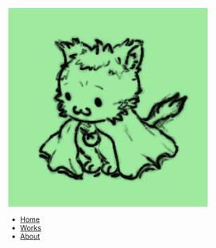 
<a href="../index.html"><div id="logo"><img src="../img/CatGreenSquare.png"/></div></a>
<ul>
    <li><a href="../index.html">Home</a></li>
    <li><a href="../works.html">Works</a></li>
    <li><a href="../about.html">About</a></li>
</ul>